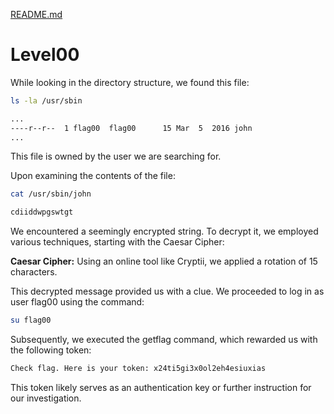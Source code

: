 [README.md](../README.md)
# Level00

While looking in the directory structure, we found this file:

```sh
ls -la /usr/sbin

...
----r--r--  1 flag00  flag00      15 Mar  5  2016 john
...
```

This file is owned by the user we are searching for.

Upon examining the contents of the file:
```sh
cat /usr/sbin/john

cdiiddwpgswtgt
```

We encountered a seemingly encrypted string. To decrypt it, we employed various techniques, starting with the Caesar Cipher:

**Caesar Cipher:**
Using an online tool like Cryptii, we applied a rotation of 15 characters.

This decrypted message provided us with a clue. We proceeded to log in as user flag00 using the command:

```sh
su flag00
```
Subsequently, we executed the getflag command, which rewarded us with the following token:

```sh
Check flag. Here is your token: x24ti5gi3x0ol2eh4esiuxias
```

This token likely serves as an authentication key or further instruction for our investigation.